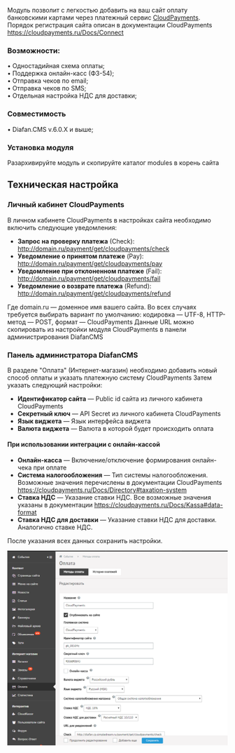 Модуль позволит с легкостью добавить на ваш сайт оплату банковскими картами через платежный сервис [CloudPayments](https://cloudpayments.ru).
Порядок регистрация сайта описан в документации CloudPayments https://cloudpayments.ru/Docs/Connect


### Возможности:  
• Одностадийная схема оплаты;  
• Поддержка онлайн-касс (ФЗ-54);  
• Отправка чеков по email;  
• Отправка чеков по SMS;  
• Отдельная настройка НДС для доставки;

### Совместимость
• Diafan.CMS v.6.0.X и выше;

### Установка модуля
Разархивируйте модуль и скопируйте каталог modules в корень сайта
  

## Техническая настройка
### Личный кабинет CloudPayments
В личном кабинете CloudPayments в настройках сайта необходимо включить следующие уведомления:

* **Запрос на проверку платежа** (Сheck):\
http://domain.ru/payment/get/cloudpayments/check
* **Уведомление о принятом платеже** (Pay):\
http://domain.ru/payment/get/cloudpayments/pay
* **Уведомление при отклоненном платеже** (Fail):\
http://domain.ru/payment/get/cloudpayments/fail
* **Уведомление о возврате платежа** (Refund):\
http://domain.ru/payment/get/cloudpayments/refund

Где domain.ru — доменное имя вашего сайта.
Во всех случаях требуется выбирать вариант по умолчанию: кодировка — UTF-8, HTTP-метод — POST, формат — CloudPayments
Данные URL можно скопировать из настройки модуля CloudPayments в панели администрирования DiafanCMS


### Панель администратора DiafanCMS
В разделе "Оплата" (Интернет-магазин) необходимо добавить новый способ оплаты и указать платежную систему CloudPayments
Затем указать следующий настройки:
* **Идентификатор сайта** — Public id сайта из личного кабинета CloudPayments
* **Секретный ключ** — API Secret из личного кабинета CloudPayments
* **Язык виджета** — Язык интерфейса виджета
* **Валюта виджета** — Валюта в которой будет происходить оплата

#### При использовании интеграции с онлайн-кассой
* **Онлайн-касса** — Включение/отключение формирования онлайн-чека при оплате
* **Система налогообложения** — Тип системы налогообложения. Возможные значения перечислены в документации CloudPayments https://cloudpayments.ru/Docs/Directory#taxation-system
* **Ставка НДС** — Указание ставки НДС. Все возможные значения указаны в документации https://cloudpayments.ru/Docs/Kassa#data-format
* **Ставка НДС для доставки** — Указание ставки НДС для доставки. Аналогично ставке НДС.

После указания всех данных сохранить настройки.

![Настройки CloudPayments в DiafanCMS](doc/img/diafan_cp.png)
